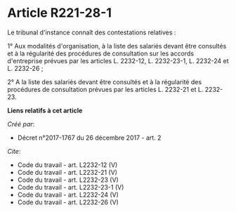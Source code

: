 # Article R221-28-1

Le tribunal d'instance connaît des contestations relatives : 

1° Aux modalités d'organisation, à la liste des salariés devant être consultés et à la régularité des procédures de
consultation sur les accords d'entreprise prévues par les articles L. 2232-12, L. 2232-23-1, L. 2232-24 et L. 2232-26 ; 

2° A la liste des salariés devant être consultés et à la régularité des procédures de consultation prévues par les articles
L. 2232-21 et L. 2232-23.

**Liens relatifs à cet article**

_Créé par_:

  - Décret n°2017-1767 du 26 décembre 2017 - art. 2

_Cite_:

  - Code du travail - art. L2232-12 (V)
  - Code du travail - art. L2232-21 (V)
  - Code du travail - art. L2232-23 (V)
  - Code du travail - art. L2232-23-1 (V)
  - Code du travail - art. L2232-24 (V)
  - Code du travail - art. L2232-26 (V)
